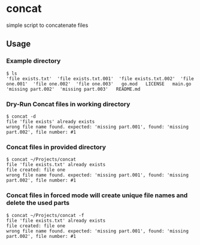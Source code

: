 # concat
simple script to concatenate files

Usage
-----

### Example directory

```
$ ls
'file exists.txt'  'file exists.txt.001'  'file exists.txt.002'  'file one.001'  'file one.002'  'file one.003'   go.mod   LICENSE   main.go  'missing part.002'  'missing part.003'   README.md
```

### Dry-Run Concat files in working directory

```
$ concat -d
file 'file exists' already exists
wrong file name found. expected: 'missing part.001', found: 'missing part.002', file number: #1
```

### Concat files in provided directory

```
$ concat ~/Projects/concat
file 'file exists.txt' already exists
file created: file one
wrong file name found. expected: 'missing part.001', found: 'missing part.002', file number: #1
```

### Concat files in forced mode will create unique file names and delete the used parts

```
$ concat ~/Projects/concat -f
file 'file exists.txt' already exists
file created: file one
wrong file name found. expected: 'missing part.001', found: 'missing part.002', file number: #1
```
